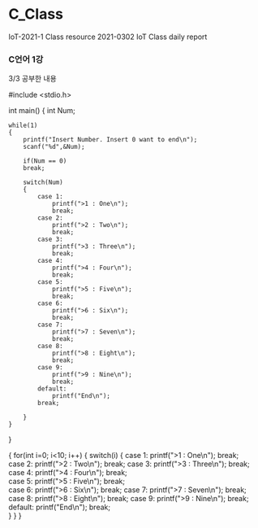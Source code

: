 # C_Class
IoT-2021-1 Class resource 
2021-0302 IoT Class daily report

### C언어 1강
3/3 공부한 내용

#include <stdio.h>

int main()
{
	int Num;
	
	while(1)
	{		
		printf("Insert Number. Insert 0 want to end\n");
		scanf("%d",&Num);
		
		if(Num == 0)
		break; 
		
		switch(Num)
		{
			case 1:
				printf(">1 : One\n");
				break;				
			case 2:
				printf(">2 : Two\n");
				break;
			case 3:
				printf(">3 : Three\n");
				break;				
			case 4:
				printf(">4 : Four\n");
				break;				
			case 5:
				printf(">5 : Five\n");
				break;				
			case 6:
				printf(">6 : Six\n");
				break;
			case 7:
				printf(">7 : Seven\n");
				break;
			case 8:
				printf(">8 : Eight\n");
				break;
			case 9:
				printf(">9 : Nine\n");
				break;
			default:
				printf("End\n");
			break;	
			
		}
	}
}

{
	for(int i=0; i<10; i++)
	{
			switch(i)
		{
			case 1:
				printf(">1 : One\n");
				break;				
			case 2:
				printf(">2 : Two\n");
				break;
			case 3:
				printf(">3 : Three\n");
				break;				
			case 4:
				printf(">4 : Four\n");
				break;				
			case 5:
				printf(">5 : Five\n");
				break;				
			case 6:
				printf(">6 : Six\n");
				break;
			case 7:
				printf(">7 : Seven\n");
				break;
			case 8:
				printf(">8 : Eight\n");
				break;
			case 9:
				printf(">9 : Nine\n");
				break;
			default:
				printf("End\n");
			break;	
		}
	}
}
